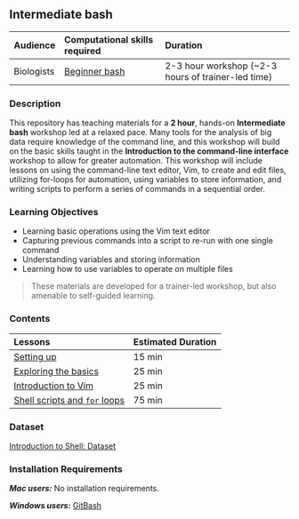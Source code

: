 ## Intermediate bash

| Audience | Computational skills required | Duration |
:----------|:----------|:----------|
| Biologists | [Beginner bash](https://hbctraining.github.io/Training-modules/Intro_shell/) | 2-3 hour workshop (~2-3 hours of trainer-led time) |


### Description

This repository has teaching materials for a **2 hour**, hands-on **Intermediate bash** workshop led at a relaxed pace. Many tools for the analysis of big data require knowledge of the command line, and this workshop will build on the basic skills taught in the **Introduction to the command-line interface** workshop to allow for greater automation. This workshop will include lessons on using the command-line text editor, Vim, to create and edit files, utilizing for-loops for automation, using variables to store information, and writing scripts to perform a series of commands in a sequential order. 

### Learning Objectives

* Learning basic operations using the Vim text editor
* Capturing previous commands into a script to re-run with one single command
* Understanding variables and storing information
* Learning how to use variables to operate on multiple files

> These materials are developed for a trainer-led workshop, but also amenable to self-guided learning.


### Contents

| Lessons            | Estimated Duration |
|:------------------------|:----------|
|[Setting up](https://hbctraining.github.io/Training-modules/Intermediate_shell/lessons/setting_up.html) | 15 min |
|[Exploring the basics](https://hbctraining.github.io/Training-modules/Intermediate_shell/lessons/exploring_basics.html) | 25 min |
|[Introduction to Vim](https://hbctraining.github.io/Training-modules/Intermediate_shell/lessons/vim.html) | 25 min |
|[Shell scripts and `for` loops](https://hbctraining.github.io/Training-modules/Intermediate_shell/lessons/loops_and_scripts.html) | 75 min |

### Dataset

[Introduction to Shell: Dataset](https://github.com/hbctraining/Training-modules/blob/master/Intro_shell/data/unix_lesson.zip?raw=true)

### Installation Requirements

***Mac users:***
No installation requirements.

***Windows users:***
[GitBash](https://git-scm.com/download/win)


